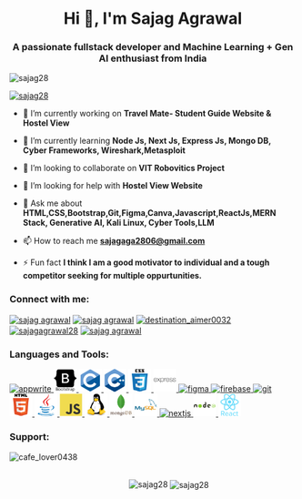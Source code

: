 <h1 align="center">Hi 👋, I'm Sajag Agrawal</h1>
<h3 align="center">A passionate fullstack developer and Machine Learning + Gen AI enthusiast from India</h3>

<p align="left"> <img src="https://komarev.com/ghpvc/?username=sajag28&label=Profile%20views&color=0e75b6&style=flat" alt="sajag28" /> </p>

<p align="left"> <a href="https://github.com/ryo-ma/github-profile-trophy"><img src="https://github-profile-trophy.vercel.app/?username=sajag28" alt="sajag28" /></a> </p>

- 🔭 I’m currently working on **Travel Mate- Student Guide Website & Hostel View**

- 🌱 I’m currently learning **Node Js, Next Js, Express Js, Mongo DB, Cyber Frameworks, Wireshark,Metasploit**

- 👯 I’m looking to collaborate on **VIT Robovitics Project**

- 🤝 I’m looking for help with **Hostel View Website**

- 💬 Ask me about **HTML,CSS,Bootstrap,Git,Figma,Canva,Javascript,ReactJs,MERN Stack, Generative AI, Kali Linux, Cyber Tools,LLM**

- 📫 How to reach me **sajagaga2806@gmail.com**

- ⚡ Fun fact **I think I am a good motivator to individual and a tough competitor seeking for multiple oppurtunities.**

<h3 align="left">Connect with me:</h3>
<p align="left">
<a href="https://linkedin.com/in/sajag agrawal" target="blank"><img align="center" src="https://raw.githubusercontent.com/rahuldkjain/github-profile-readme-generator/master/src/images/icons/Social/linked-in-alt.svg" alt="sajag agrawal" height="30" width="40" /></a>
<a href="https://fb.com/sajag agrawal" target="blank"><img align="center" src="https://raw.githubusercontent.com/rahuldkjain/github-profile-readme-generator/master/src/images/icons/Social/facebook.svg" alt="sajag agrawal" height="30" width="40" /></a>
<a href="https://instagram.com/destination_aimer0032" target="blank"><img align="center" src="https://raw.githubusercontent.com/rahuldkjain/github-profile-readme-generator/master/src/images/icons/Social/instagram.svg" alt="destination_aimer0032" height="30" width="40" /></a>
<a href="https://www.codechef.com/users/sajagagrawal28" target="blank"><img align="center" src="https://cdn.jsdelivr.net/npm/simple-icons@3.1.0/icons/codechef.svg" alt="sajagagrawal28" height="30" width="40" /></a>
<a href="https://www.hackerrank.com/sajag agrawal" target="blank"><img align="center" src="https://raw.githubusercontent.com/rahuldkjain/github-profile-readme-generator/master/src/images/icons/Social/hackerrank.svg" alt="sajag agrawal" height="30" width="40" /></a>
</p>

<h3 align="left">Languages and Tools:</h3>
<p align="left"> <a href="https://appwrite.io" target="_blank" rel="noreferrer"> <img src="https://www.vectorlogo.zone/logos/appwriteio/appwriteio-icon.svg" alt="appwrite" width="40" height="40"/> </a> <a href="https://getbootstrap.com" target="_blank" rel="noreferrer"> <img src="https://raw.githubusercontent.com/devicons/devicon/master/icons/bootstrap/bootstrap-plain-wordmark.svg" alt="bootstrap" width="40" height="40"/> </a> <a href="https://www.cprogramming.com/" target="_blank" rel="noreferrer"> <img src="https://raw.githubusercontent.com/devicons/devicon/master/icons/c/c-original.svg" alt="c" width="40" height="40"/> </a> <a href="https://www.w3schools.com/cpp/" target="_blank" rel="noreferrer"> <img src="https://raw.githubusercontent.com/devicons/devicon/master/icons/cplusplus/cplusplus-original.svg" alt="cplusplus" width="40" height="40"/> </a> <a href="https://www.w3schools.com/css/" target="_blank" rel="noreferrer"> <img src="https://raw.githubusercontent.com/devicons/devicon/master/icons/css3/css3-original-wordmark.svg" alt="css3" width="40" height="40"/> </a> <a href="https://expressjs.com" target="_blank" rel="noreferrer"> <img src="https://raw.githubusercontent.com/devicons/devicon/master/icons/express/express-original-wordmark.svg" alt="express" width="40" height="40"/> </a> <a href="https://www.figma.com/" target="_blank" rel="noreferrer"> <img src="https://www.vectorlogo.zone/logos/figma/figma-icon.svg" alt="figma" width="40" height="40"/> </a> <a href="https://firebase.google.com/" target="_blank" rel="noreferrer"> <img src="https://www.vectorlogo.zone/logos/firebase/firebase-icon.svg" alt="firebase" width="40" height="40"/> </a> <a href="https://git-scm.com/" target="_blank" rel="noreferrer"> <img src="https://www.vectorlogo.zone/logos/git-scm/git-scm-icon.svg" alt="git" width="40" height="40"/> </a> <a href="https://www.w3.org/html/" target="_blank" rel="noreferrer"> <img src="https://raw.githubusercontent.com/devicons/devicon/master/icons/html5/html5-original-wordmark.svg" alt="html5" width="40" height="40"/> </a> <a href="https://www.java.com" target="_blank" rel="noreferrer"> <img src="https://raw.githubusercontent.com/devicons/devicon/master/icons/java/java-original.svg" alt="java" width="40" height="40"/> </a> <a href="https://developer.mozilla.org/en-US/docs/Web/JavaScript" target="_blank" rel="noreferrer"> <img src="https://raw.githubusercontent.com/devicons/devicon/master/icons/javascript/javascript-original.svg" alt="javascript" width="40" height="40"/> </a> <a href="https://www.linux.org/" target="_blank" rel="noreferrer"> <img src="https://raw.githubusercontent.com/devicons/devicon/master/icons/linux/linux-original.svg" alt="linux" width="40" height="40"/> </a> <a href="https://www.mongodb.com/" target="_blank" rel="noreferrer"> <img src="https://raw.githubusercontent.com/devicons/devicon/master/icons/mongodb/mongodb-original-wordmark.svg" alt="mongodb" width="40" height="40"/> </a> <a href="https://www.mysql.com/" target="_blank" rel="noreferrer"> <img src="https://raw.githubusercontent.com/devicons/devicon/master/icons/mysql/mysql-original-wordmark.svg" alt="mysql" width="40" height="40"/> </a> <a href="https://nextjs.org/" target="_blank" rel="noreferrer"> <img src="https://cdn.worldvectorlogo.com/logos/nextjs-2.svg" alt="nextjs" width="40" height="40"/> </a> <a href="https://nodejs.org" target="_blank" rel="noreferrer"> <img src="https://raw.githubusercontent.com/devicons/devicon/master/icons/nodejs/nodejs-original-wordmark.svg" alt="nodejs" width="40" height="40"/> </a> <a href="https://reactjs.org/" target="_blank" rel="noreferrer"> <img src="https://raw.githubusercontent.com/devicons/devicon/master/icons/react/react-original-wordmark.svg" alt="react" width="40" height="40"/> </a> </p>

<h3 align="left">Support:</h3>
<p><a href="https://www.buymeacoffee.com/cafe_lover0438"> <img align="left" src="https://cdn.buymeacoffee.com/buttons/v2/default-yellow.png" height="50" width="210" alt="cafe_lover0438" /></a></p><br><br>

<p><img align="left" src="https://github-readme-stats.vercel.app/api/top-langs?username=sajag28&show_icons=true&locale=en&layout=compact" alt="sajag28" /></p>

<p>&nbsp;<img align="center" src="https://github-readme-stats.vercel.app/api?username=sajag28&show_icons=true&locale=en" alt="sajag28" /></p>

